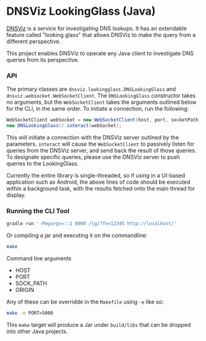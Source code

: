 DNSViz LookingGlass (Java)
=================

[DNSViz](http://dnsviz.net/) is a service for investigating DNS lookups. It has
an extendable feature called "looking glass" that allows DNSViz to make the
query from a different perspective.

This project enables DNSViz to operate any Java client to investigate DNS
queries from its perspective.


### API
The primary classes are `dnsviz.lookingglass.DNSLookingGlass` and
`dnsviz.websocket.WebSocketClient`. The `DNSLookingGlass` constructor takes no
arguments, but the `WebSocketClient` takes the arguments outlined below for the
CLI, in the same order. To initiate a connection, run the following:

```java
WebSocketClient webSocket = new WebSocketClient(host, port, socketPath, origin);
new DNSLookingGlass().interact(webSocket);
```

This will initiate a connection with the DNSViz server outlined by the
parameters. `interact` will cause the `WebSocketClient` to passively listen for
queries from the DNSViz server, and send back the result of those queries. To
designate specific queries, please use the DNSViz server to push queries to the
LookingGlass.

Currently the entire library is single-threaded, so if using in a UI-based
application such as Android, the above lines of code should be executed within
a background task, with the results fetched onto the main thread for display.


### Running the CLI Tool

```bash
gradle run '-Pmyargs=::1 8080 /lg/?fn=12345 http://localhost/'
```

Or compiling a jar and executing it on the commandline:

```bash
make
```

Command line arguments
- HOST
- PORT
- SOCK_PATH
- ORIGIN

Any of these can be overridde in the `Makefile` using `-e` like so:

```bash
make -e PORT=5000
```

This `make` target will produce a Jar under `build/libs` that can be dropped
into other Java projects.
